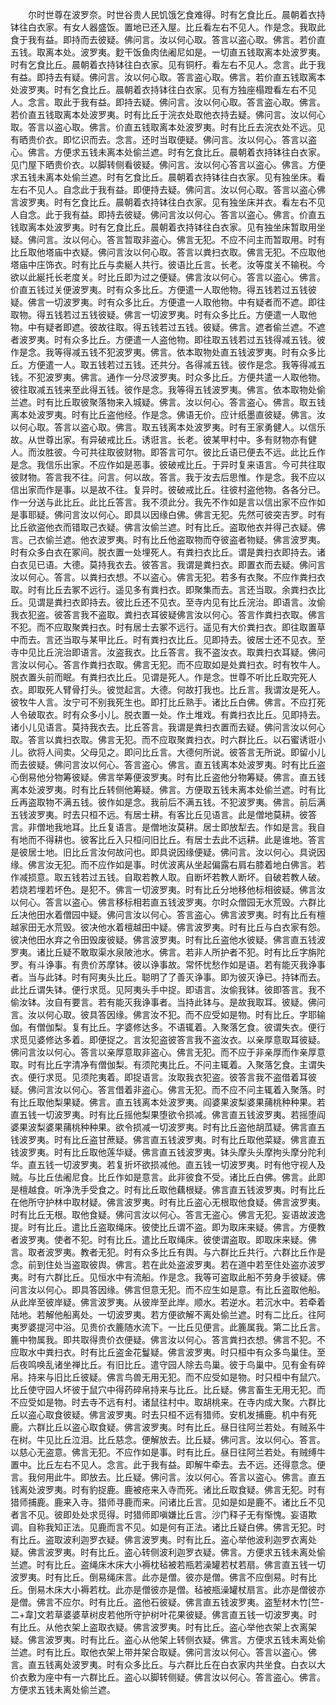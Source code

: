 <!-- { "loadSidebar": true } -->
　　尔时世尊在波罗奈。时世谷贵人民饥饿乞食难得。时有乞食比丘。晨朝着衣持钵往白衣家。有女人器盛饭。置地已还入屋。比丘看左右不见人。作是念。我取此食于我有益。即持而去彼疑。佛问言。汝以何心取。答言以盗心取。佛言。若价直五钱。取离本处。波罗夷。麨干饭鱼肉佉阇尼如是。一切直五钱取离本处波罗夷。时有乞食比丘。晨朝着衣持钵往白衣家。见有铜杅。看左右不见人。念言。此于我有益。即持去有疑。佛问言。汝以何心取。答言盗心取。佛言。若价直五钱取离本处波罗夷。时有乞食比丘。晨朝着衣持钵往白衣家。见有方独座榻蹬看左右不见人。念言。取此于我有益。即持去疑。佛问言。汝以何心取。答言盗心取。佛言。若价直五钱取离本处波罗夷。时有比丘于浣衣处取他衣持去疑。佛问言。汝以何心取。答言以盗心取。佛言。价直五钱取离本处波罗夷。时有比丘去浣衣处不远。见有晒贵价衣。即忆识而去。念言。还时当取便疑。佛问言。汝以何心。答言以盗心。佛言。方便求五钱未离本处偷兰遮。时有乞食比丘。晨朝着衣持钵往白衣家。见门屋下晒贵价衣。以脚转侧看彼疑。佛问言。汝以何心答言以盗心。佛言。方便求五钱未离本处偷兰遮。时有乞食比丘。晨朝着衣持钵往白衣家。见有独坐床。看左右不见人。自念此于我有益。即便持去疑。佛问言。汝以何心取。答言以盗心佛言波罗夷。时有乞食比丘。晨朝着衣持钵往白衣家。见有独坐床并衣。看左右不见人自念。此于我有益。即持去彼疑。佛问言汝以何心。答言以盗心。佛言。价直五钱取离本处波罗夷。时有乞食比丘。晨朝着衣持钵往白衣家。见有独坐床暂取用坐疑。佛问言。汝以何心。答言暂取非盗心。佛言无犯。不应不问主而暂取用。时有比丘取他塔庙中衣疑。佛问言汝以何心取。答言以粪扫衣取。佛言无犯。不应取他塔庙中庄饰衣。时有比丘与卖綖人共行。彼语比丘言。长老。汝等度关不输税。今欲以此綖托长老度关。时比丘即为过之便疑。佛言汝以何心。答言以盗心。佛言。价直五钱过关便波罗夷。时有众多比丘。方便遣一人取他物。得五钱若过五钱彼疑。佛言一切波罗夷。时有众多比丘。方便遣一人取他物。中有疑者而不遮。即往取物。得五钱若过五钱彼疑。佛言一切波罗夷。时有众多比丘。方便遣一人取他物。中有疑者即遮。彼故往取。得五钱若过五钱。彼疑。佛言。遮者偷兰遮。不遮者波罗夷。时有众多比丘。方便遣一人盗他物。即往取五钱若过五钱得减五钱。彼作是念。我等得减五钱不犯波罗夷。佛言。依本取物处直五钱波罗夷。时有众多比丘。方便遣一人。取五钱若过五钱。还共分。各得减五钱。彼作是念。我等得减五钱。不犯波罗夷。佛言。通作一分尽波罗夷。时众多比丘。方便共遣一人取他物。彼往取减五钱来至此得五钱。彼作是念。我等得五钱波罗夷。佛言。依本取物处偷兰遮。时有比丘取彼聚落物来入城疑。佛言。汝以何心。答言盗心。佛言。取五钱离本处波罗夷。时有比丘盗他经。作是念。佛语无价。应计纸墨直彼疑。佛言。汝以何心取。答言以盗心取。佛言。取五钱离本处波罗夷。时有王家勇健人。以信乐故。从世尊出家。有异破戒比丘。诱诳言。长老。彼某甲村中。多有财物亦有健人。而汝胜彼。今可共往取彼财物。即答言可尔。彼比丘语已便去不远。此比丘作是念。我信乐出家。不应作如是恶事。彼破戒比丘。于异时复来语言。今可共往取彼财物。答言我不往。问言。何以故。答言。我于汝去后思惟。作是念。我不应以信出家而作是事。以是故不往。复异时。彼破戒比丘。往彼村盗他物。各各分已。作一分送与此比丘。此比丘答言。我不须此分。我先不作如是言以信出家不应作如是事耶疑。佛问言汝以何心。即具以因缘白佛。佛言无犯。先然可彼突吉罗。时有比丘欲盗他衣而错取己衣疑。佛言汝偷兰遮。时有比丘。盗取他衣并得己衣疑。佛言。己衣偷兰遮。他衣波罗夷。时有比丘他盗取物而夺彼盗者物疑。佛言波罗夷。时有众多白衣在冢间。脱衣置一处埋死人。有粪扫衣比丘。谓是粪扫衣即持去。诸白衣见已语。大德。莫持我衣去。彼答言。我谓是粪扫衣。即置衣而去疑。佛问言汝以何心。答言。以粪扫衣想。不以盗心。佛言无犯。若多有衣聚。不应作粪扫衣取。时有比丘去冢不远行。遥见多有粪扫衣。即聚集而去。言还当取。余粪扫衣比丘。见谓是粪扫衣即持去。彼比丘还不见衣。至寺内见有比丘浣治。即语言。汝偷我衣犯盗。彼答言我不盗取。粪扫衣耳彼疑佛言汝以何心。答言作粪扫衣取。佛言不犯。而不应取聚粪扫衣。时有居士去冢不远行。遥见有大价粪扫衣。即往取置草中而去。言还当取与某甲比丘。时有粪扫衣比丘。见即持去。彼居士还不见衣。至寺中见比丘浣治即语言。汝盗我衣。比丘答言。我不盗汝衣。取粪扫衣耳疑。佛问言汝以何心。答言作粪扫衣取。佛言无犯。而不应取如是处粪扫衣。时有牧牛人。脱衣置头前而眠。有粪扫衣比丘。见谓是死人。作是念。世尊不听比丘取完死人衣。即取死人臂骨打头。彼觉起言。大德。何故打我也。比丘言。我谓汝是死人。彼牧牛人言。汝宁可不别我死生也。即打比丘熟手。诸比丘白佛。佛言。不应打死人令破取衣。时有众多小儿。脱衣置一处。作土堆戏。有粪扫衣比丘。见即持去。诸小儿见语言。莫持我衣去。比丘答言。我谓是粪扫衣置而去疑。佛问言汝以何心取。答言以粪扫衣取。佛言无犯。而不应取聚粪扫衣。时六群比丘。以石蜜诱诳小儿。欲将人间卖。父母见之。即问比丘言。大德何所说。彼答言无所说。即留小儿而去彼疑。佛问言汝以何心。答言盗心。佛言。直五钱离本处波罗夷。时有比丘盗心倒易他分物筹彼疑。佛言举筹便波罗夷。时有比丘盗他分物筹疑。佛言。直五钱离本处波罗夷。时有比丘转侧他筹疑。佛言。方便取五钱未离本处偷兰遮。时有比丘再盗取物不满五钱。彼作如是念。我前后不满五钱。不犯波罗夷。佛言。前后满五钱波罗夷。时去只桓不远。有居士耕。有客比丘见语言。此是僧地莫耕。彼答言。非僧地我地耳。比丘复语言。是僧地汝莫耕。居士即放犁去。作如是言。我自有地而不得耕也。彼客比丘入只桓问旧比丘。有居士去此不远耕。此是谁地。答言是彼居士地。旧比丘言汝何故问也。即具说因缘便疑。佛问言。汝以何心。具说因缘。佛言汝无犯。而不应作如是事。时优波离从坐起偏露右肩右膝着地白佛言。若作减损意。取五钱若过五钱。自取若教人取。自断坏若教人断坏。自破若教人破。若烧若埋若坏色。是犯不。佛言一切波罗夷。时有比丘分地移他标相彼疑。佛言汝以何心。答言以盗心。佛言移标相若直五钱波罗夷。尔时众僧园无水荒毁。六群比丘决他田水着僧园中疑。佛问言汝以何心。答言盗心。佛言波罗夷。时有比丘有檀越家田无水荒毁。彼决他水着檀越田中疑。佛言波罗夷。时有比丘与白衣家有怨。彼决他田水弃之令田毁废彼疑。佛言波罗夷。时有比丘盗他水彼疑。佛言直五钱波罗夷。诸比丘疑不敢取渠水泉陂池水。佛言。若非人所护者不犯。时有比丘字旃陀罗。有斗诤事。有贵价苏摩钵。彼以诤事故。常怀忧愁作如是语。若有能灭我诤事者。当与此钵。时有阿夷头比丘。聪明了了善灭诤事。即为彼灭诤已。持钵而去。此比丘谓失钵。便行求觅。见阿夷头手中捉。即语言。汝偷我钵。彼即答言。我不偷汝钵。汝自有要言。若有能灭我诤事者。当持此钵与。是故我取耳。彼疑。佛问言。汝以何心取。彼具答因缘。佛言汝不犯。而不应受如是物。时有比丘。字耶输伽。有僧伽梨。复有比丘。字婆修达多。不语辄着。入聚落乞食。彼谓失衣。便行求觅见婆修达多着。即便捉之。言汝犯盗彼答言我不盗汝衣。以亲厚意取耳彼疑。佛问言汝以何心。答言以亲厚意取非盗心。佛言无犯。而不应于非亲厚而作亲厚意取。时有比丘字清净有僧伽梨。有须陀夷比丘。不问主辄着。入聚落乞食。主谓失衣。便行求觅。见须陀夷着。即捉语言。汝取我衣犯盗。彼答言我不盗借着耳彼疑。佛问言汝以何心。答言借着非盗心。佛言无犯。而不应不问主辄着入聚落。时有比丘取他梨果疑。佛言。直五钱离本处波罗夷。阎婆果波梨婆果蒱桃种种果。若直五钱一切波罗夷。时有比丘摇他梨果堕欲令损减。佛言直五钱波罗夷。若摇堕阎婆果波梨婆果蒱桃种种果。欲令损减一切波罗夷。时有比丘盗他胡苽疑。佛言直五钱波罗夷。时有比丘盗甘蔗疑。佛言直五钱波罗夷。时有比丘取他菜疑。佛言直五钱波罗夷。时有比丘取他莲华疑。佛言直五钱波罗夷。钵头摩头头摩拘头摩分陀利华。直五钱一切波罗夷。若复折坏欲损减他。直五钱一切波罗夷。时有他守视人及贼。与比丘佉阇尼食。比丘作如是意言。此非彼食不受。诸比丘白佛。佛言。此即是檀越食。听净洗手受食之。时有比丘取他藕根疑。佛言直五钱波罗夷。时有比丘在他所守护林中取材疑。佛言波罗夷。时有比丘盗心无根取他食疑。佛言波罗夷。时有比丘无根。取他食疑。佛问言汝以何心。答言无盗心。佛言无犯。妄语故波逸提。时有比丘。遣比丘盗取绳床。彼使比丘谓不盗。即为取床来疑。佛言。方便教者波罗夷。使者不犯。时有比丘。遣比丘取绳床。彼使谓盗取。即取床来疑。佛言。取者波罗夷。教者无犯。时有众多比丘有舆。与六群比丘共行。六群比丘作是念。前到住处当盗取彼舆。佛言。若在此处盗波罗夷。若在道中若至住处盗亦波罗夷。时有六群比丘。见恒水中有流船。作是念。我等可盗取此船不劳身手彼疑。佛问言汝以何心。即具答因缘。佛言但意无犯。而不应生如是意。有比丘盗取他船。从此岸至彼岸疑。佛言波罗夷。从彼岸至此岸。顺水。若逆水。若沉水中。若牵着陆地。若解他船离处。一切波罗夷。若方便欲解不离处偷兰遮。时有二比丘。往阿夷罗婆提河中浴。见贵价衣簏随水流下。一比丘见便言。此簏属我。第二比丘言。簏中物属我。即共取得贵价衣便疑。佛言汝以何心。答言粪扫衣想。佛言不犯。不应取水中粪扫衣。时有比丘盗金花鬘疑。佛言波罗夷。时只桓中有众多鸟巢住。至后夜鸣唤乱诸坐禅比丘。有旧比丘。遣守园人除去鸟巢。彼于鸟巢中。见有金有碎帛。持来与旧比丘彼疑。佛言鸟兽无用无犯。而不应受如是物。时只桓中有鼠穴。比丘使守园人坏彼于鼠穴中得药碎帛持来与比丘。比丘疑。佛言畜生无用无犯。而不应受如是物。时去寺不远有村。诸鼠往村中。取胡桃来。在寺内成大聚。六群比丘以盗心取食彼疑。佛言波罗夷。时去只桓不远有猎师。安机发捕鹿。机中有死鹿。六群比丘以盗心取食疑。佛言波罗夷。时有比丘。昼日往阿兰若处。有贼系牛在树。牛见比丘泣泪。比丘慈念。便解放去。比丘疑。佛问言。汝以何心。答言。以慈心无盗意。佛言无犯。不应作如是事。时有比丘。昼日往阿兰若处。有贼缚牛置中。比丘左右不见人。念言。此于我有益。即解牛牵去。去不远。还得意念。便言。我何用此牛。即放去。比丘疑。佛问言。汝以何心。答言以盗心。佛言。直五钱离处波罗夷。时有豹捉鹿。鹿被疮来入寺而死。诸比丘取食疑。佛言无犯。时有猎师捕鹿。鹿来入寺。猎师寻鹿而来。问诸比丘言。见如是如是鹿不。诸比丘不见者言不见。彼即处处求觅得。时猎师即嗔嫌比丘言。沙门释子无有惭愧。妄语欺调。自称我知正法。见鹿而言不见。如是何有正法。诸比丘疑白佛。佛言无犯。时有比丘。盗取波利迦罗衣疑。佛言波罗夷。时有比丘。盗心举他波利迦罗衣离处疑。佛言波罗夷。时有比丘。盗心转侧波利迦罗衣疑。佛言。方便求五钱未离处偷兰遮。时有比丘。盗绳床木床大小褥枕毡被若瓶若澡罐若杖若扇。佛言直五钱一切波罗夷。时有比丘。倒易绳床言。此亦是僧。彼亦是僧。佛言不应倒易。时有比丘。倒易木床大小褥若枕。此亦是僧彼亦是僧。毡被瓶澡罐杖扇言。此亦是僧彼亦是僧。佛言不应尔。时有比丘。盗他石彼疑。佛言直五钱波罗夷。盗堑材木竹[竺-二+韋]文若草婆婆草树皮若他所守护树叶花果彼疑。佛言直五钱一切波罗夷。时有比丘。从他衣架上盗取衣疑。佛言波罗夷。时有比丘。盗心举他衣架上衣离架疑。佛言波罗夷。时有比丘。盗心从他架上转侧衣疑。佛言。方便求五钱未离处偷兰遮。时有比丘。取他衣架上带并架合取疑。佛问言汝以何心。答言以盗心。佛言。直五钱离处波罗夷。时有众多比丘。与六群比丘在白衣家内共坐食。白衣以大价衣敷为座中有一六群比丘。盗心以脚转侧疑。佛言汝以何心。答言盗心。佛言。方便求五钱未离处偷兰遮。

